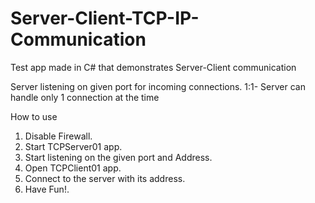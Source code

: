 # Server-Client-TCP-IP-Communication
Test app made in C# that demonstrates Server-Client communication


Server listening on  given port for incoming connections.
1:1- Server can handle only 1 connection at the time


How to use

1. Disable Firewall.
2. Start TCPServer01 app.
3. Start listening on the given port and Address.
4. Open TCPClient01 app.
5. Connect to the server with its address.
6. Have Fun!.

